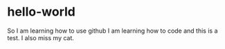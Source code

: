 # hello-world
So I am learning how to use github
I am learning how to code and this is a test. I also miss my cat. 
